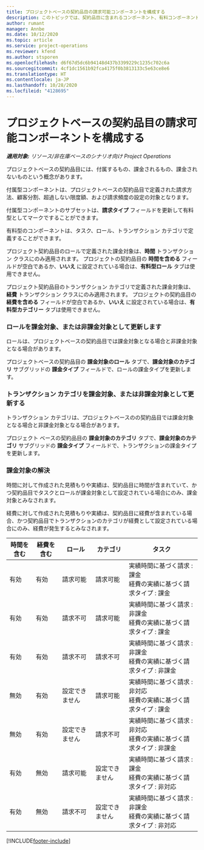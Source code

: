 ```yaml
---
title: プロジェクトベースの契約品目の請求可能コンポーネントを構成する
description: このトピックでは、契約品目に含まれるコンポーネント、有料コンポーネント、および非有料コンポーネントに関する情報を提供します。
author: rumant
manager: Annbe
ms.date: 10/12/2020
ms.topic: article
ms.service: project-operations
ms.reviewer: kfend
ms.author: stsporen
ms.openlocfilehash: d6f67d5dc6b94148d437b3399229c1235c702c6a
ms.sourcegitcommit: 4cf1dc1561b92fca4175f0b3813133c5e63ce8e6
ms.translationtype: HT
ms.contentlocale: ja-JP
ms.lasthandoff: 10/28/2020
ms.locfileid: "4128695"
---
```

# <a name="configure-chargeable-components-of-a-project-based-contract-line"></a>プロジェクトベースの契約品目の請求可能コンポーネントを構成する

_**適用対象:** リソース/非在庫ベースのシナリオ向け Project Operations_

プロジェクトベースの契約品目には、付属するもの、課金されるもの、課金されないものという概念があります。

付属型コンポーネントは、プロジェクトベースの契約品目で定義された請求方法、顧客分割、超過しない限度額、および請求頻度の設定の対象となります。

付属型コンポーネントのサブセットは、**請求タイプ** フィールドを更新して有料型としてマークですることができます。

有料型のコンポーネントは、タスク、ロール、トランザクション カテゴリで定義することができます。

プロジェクト契約品目のロールで定義された課金対象は、**時間** トランザクション クラスにのみ適用されます。 プロジェクトの契約品目の **時間を含める** フィールドが空白であるか、**いいえ** に設定されている場合は、**有料型ロール** タブは使用できません。

プロジェクト契約品目のトランザクション カテゴリで定義された課金対象は、**経費** トランザクション クラスにのみ適用されます。 プロジェクトの契約品目の **経費を含める** フィールドが空白であるか、**いいえ** に設定されている場合は、**有料型カテゴリー** タブは使用できません。

### <a name="update-a-role-to-be-chargeable-or-non-chargeable"></a>ロールを課金対象、または非課金対象として更新します

ロールは、プロジェクトベースの契約品目では課金対象となる場合と非課金対象となる場合があります。

プロジェクトベースの契約品目の **課金対象のロール** タブで、**課金対象のカテゴリ** サブグリッドの **課金タイプ** フィールドで、ロールの課金タイプを更新します。

### <a name="update-a-transaction-category-to-be-chargeable-or-non-chargeable"></a>トランザクション カテゴリを課金対象、または非課金対象として更新する

トランザクション カテゴリは、プロジェクトベースのの契約品目では課金対象となる場合と非課金対象となる場合があります。

プロジェクト ベースの契約品目の **課金対象のカテゴリ** タブで、**課金対象のカテゴリ** サブグリッドの **課金タイプ** フィールドで、トランザクションの課金タイプを更新します。

### <a name="resolve-chargeability"></a>課金対象の解決

時間に対して作成された見積もりや実績は、契約品目に時間が含まれていて、かつ契約品目でタスクとロールが課金対象として設定されている場合にのみ、課金対象とみなされます。

経費に対して作成された見積もりや実績は、契約品目に経費が含まれている場合、かつ契約品目でトランザクションのカテゴリが経費として設定されている場合にのみ、経費が発生するとみなされます。

| 時間を含む | 経費を含む | ロール | カテゴリ | タスク​ |
| --- | --- | --- | --- | --- |
| 有効 | 有効 | 請求可能 | 請求可能 | 実績時間に基づく請求 : 課金 </br>経費の実績に基づく請求タイプ : 課金 |
| 有効 | 有効 | 請求不可 | 請求可能 | 実績時間に基づく請求 : 非課金 </br>経費の実績に基づく請求タイプ : 課金 |
| 有効 | 有効 | 請求不可 | 請求不可 | 実績時間に基づく請求 : 非課金 </br>経費の実績に基づく請求タイプ : 非課金 |
| 無効 | 有効 | 設定できません | 請求可能 | 実績時間に基づく請求 : 非対応 </br>経費の実績に基づく請求タイプ : 課金 |
| 無効 | 有効 | 設定できません | 請求不可 | 実績時間に基づく請求 : 非対応 </br>経費の実績に基づく請求タイプ : 非課金 |
| 有効 | 無効 | 請求可能 | 設定できません | 実績時間に基づく請求 : 課金 </br>経費の実績に基づく請求タイプ : 非対応 |
| 有効 | 無効 | 請求不可 | 設定できません | 実績時間に基づく請求 : 非課金 </br> 経費の実績に基づく請求タイプ : 非対応 |


[!INCLUDE[footer-include](../includes/footer-banner.md)]